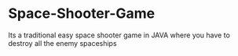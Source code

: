 # Space-Shooter-Game
Its a traditional easy space shooter game in JAVA where you have to destroy all the enemy spaceships
